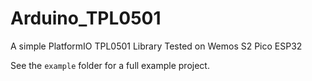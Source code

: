 # Arduino_TPL0501

A simple PlatformIO TPL0501 Library
Tested on Wemos S2 Pico ESP32

See the `example` folder for a full example project.